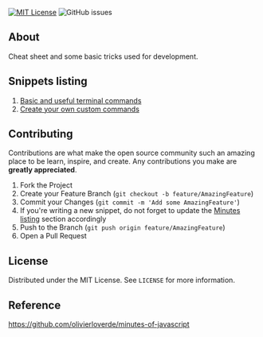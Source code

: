 [![MIT License][license-shield]][license-url] ![GitHub issues][issues-url]

## About
Cheat sheet and some basic tricks used for development.


## Snippets listing

1. [Basic and useful terminal commands](snippets/01-basic-terminal-commands.md)
2. [Create your own custom commands](snippets/02-create-custom-commands.md)


## Contributing

Contributions are what make the open source community such an amazing place to be learn, inspire, and create. Any contributions you make are **greatly appreciated**.

1. Fork the Project
2. Create your Feature Branch (`git checkout -b feature/AmazingFeature`)
3. Commit your Changes (`git commit -m 'Add some AmazingFeature'`)
4. If you're writing a new snippet, do not forget to update the <a href="#-minutes-listing">Minutes listing</a> section accordingly
5. Push to the Branch (`git push origin feature/AmazingFeature`)
6. Open a Pull Request

## License

Distributed under the MIT License. See `LICENSE` for more information.

[license-shield]: https://img.shields.io/badge/License-MIT-yellow.svg
[license-url]: https://github.com/manojchrsya/cheat-sheet/blob/main/LICENSE
[issues-shield]: https://img.shields.io/github/forks/olivierloverde/minutes-of-javascript.svg?style=for-the-badge
[issues-url]: https://img.shields.io/github/issues/manojchrsya/cheat-sheet

## Reference

https://github.com/olivierloverde/minutes-of-javascript
